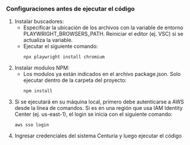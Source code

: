 ### Configuraciones antes de ejecutar el código
1. Instalar buscadores:
   - Especificar la ubicación de los archivos con la variable de entorno PLAYWRIGHT_BROWSERS_PATH. Reiniciar el editor (ej. VSC) si se actualiza la variable.
   - Ejecutar el siguiente comando:
     ```
     npx playwright install chromium
     ```
2. Instalar modulos NPM:
   - Los modulos ya están indicados en el archivo package.json. Solo ejecutar dentro de la carpeta del proyecto:
     ```
     npm install
     ```
3. Si se ejecutará en su máquina local, primero debe autenticarse a AWS desde la línea de comandos. Si es en una región que usa IAM Identity Center (ej. us-east-1), el login se inicia con el siguiente comando:
     ```
     aws sso login
     ```
4. Ingresar credenciales del sistema Centuria y luego ejecutar el código
